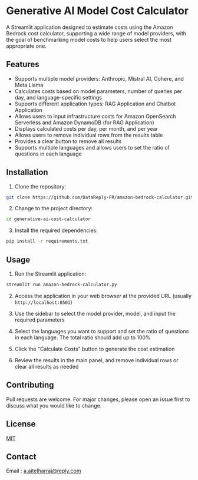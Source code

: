 # Generative AI Model Cost Calculator

A Streamlit application designed to estimate costs using the Amazon Bedrock cost calculator, supporting a wide range of
model providers, with the goal of benchmarking model costs to help users select the most appropriate one.

## Features

- Supports multiple model providers: Anthropic, Mistral AI, Cohere, and Meta Llama
- Calculates costs based on model parameters, number of queries per day, and language-specific settings
- Supports different application types: RAG Application and Chatbot Application
- Allows users to input infrastructure costs for Amazon OpenSearch Serverless and Amazon DynamoDB (for RAG Application)
- Displays calculated costs per day, per month, and per year
- Allows users to remove individual rows from the results table
- Provides a clear button to remove all results
- Supports multiple languages and allows users to set the ratio of questions in each language

## Installation

1. Clone the repository:

```bash
git clone https://github.com/DataReply-FR/amazon-bedrock-calculator.git
```

2. Change to the project directory:

```bash
cd generative-ai-cost-calculator
```

3. Install the required dependencies:

```bash
pip install -r requirements.txt
```

## Usage

1. Run the Streamlit application:

```bash
streamlit run amazon-bedrock-calculator.py
```

2. Access the application in your web browser at the provided URL (usually `http://localhost:8501`)

3. Use the sidebar to select the model provider, model, and input the required parameters

4. Select the languages you want to support and set the ratio of questions in each language. The total ratio should add
   up to 100%

5. Click the "Calculate Costs" button to generate the cost estimation

6. Review the results in the main panel, and remove individual rows or clear all results as needed

## Contributing

Pull requests are welcome. For major changes, please open an issue first to discuss what you would like to change.

## License

[MIT](https://choosealicense.com/licenses/mit/)

## Contact

Email : a.aitelharraj@reply.com
